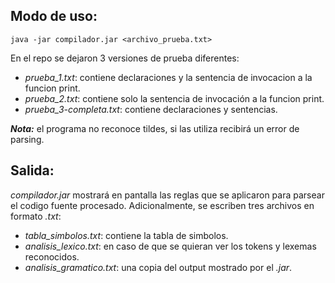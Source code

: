 ## Modo de uso:
``java -jar compilador.jar <archivo_prueba.txt>``

En el repo se dejaron 3 versiones de prueba diferentes:
- *prueba_1.txt*: contiene declaraciones y la sentencia de invocacion a la funcion print.
- *prueba_2.txt*: contiene solo la sentencia de invocación a la funcion print.
- *prueba_3-completa.txt*: contiene declaraciones y sentencias.

***Nota:*** el programa no reconoce tildes, si las utiliza recibirá un error de parsing.

## Salida:
*compilador.jar* mostrará en pantalla las reglas que se aplicaron para parsear el codigo fuente procesado. Adicionalmente, se escriben tres archivos en formato *.txt*:
- *tabla_simbolos.txt*: contiene la tabla de simbolos.
- *analisis_lexico.txt*: en caso de que se quieran ver los tokens y lexemas reconocidos.
- *analisis_gramatico.txt*: una copia del output mostrado por el *.jar*.
